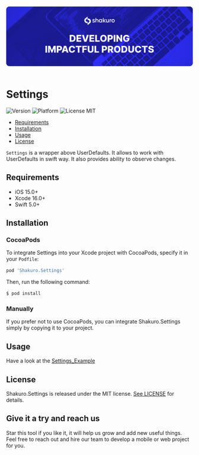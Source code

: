 ![Shakuro Settings](Resources/title_image.png)
<br><br>
# Settings
![Version](https://img.shields.io/badge/version-1.1.1-blue.svg)
![Platform](https://img.shields.io/badge/platform-iOS-lightgrey.svg)
![License MIT](https://img.shields.io/badge/license-MIT-green.svg)

- [Requirements](#requirements)
- [Installation](#installation)
- [Usage](#usage)
- [License](#license)

`Settings` is a wrapper above UserDefaults. It allows to work with UserDefaults in swift way. It also provides ability to observe changes.

## Requirements

- iOS 15.0+
- Xcode 16.0+
- Swift 5.0+

## Installation

### CocoaPods

To integrate Settings into your Xcode project with CocoaPods, specify it in your `Podfile`:

```ruby
pod 'Shakuro.Settings'
```

Then, run the following command:

```bash
$ pod install
```

### Manually

If you prefer not to use CocoaPods, you can integrate Shakuro.Settings simply by copying it to your project.

## Usage

Have a look at the [Settings_Example](https://github.com/shakurocom/Settings/tree/master/Settings_Example)

## License

Shakuro.Settings is released under the MIT license. [See LICENSE](https://github.com/shakurocom/Settings/blob/master/LICENSE.md) for details.

## Give it a try and reach us

Star this tool if you like it, it will help us grow and add new useful things. 
Feel free to reach out and hire our team to develop a mobile or web project for you.

